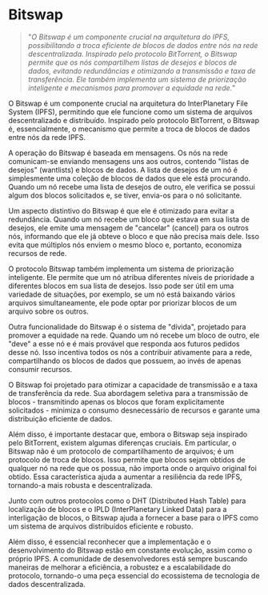 # Bitswap

>"*O Bitswap é um componente crucial na arquitetura do IPFS, possibilitando a troca eficiente de blocos de dados entre nós na rede descentralizada. Inspirado pelo protocolo BitTorrent, o Bitswap permite que os nós compartilhem listas de desejos e blocos de dados, evitando redundâncias e otimizando a transmissão e taxa de transferência. Ele também implementa um sistema de priorização inteligente e mecanismos para promover a equidade na rede.*"

O Bitswap é um componente crucial na arquitetura do InterPlanetary File System (IPFS), permitindo que ele funcione como um sistema de arquivos descentralizado e distribuído. Inspirado pelo protocolo BitTorrent, o Bitswap é, essencialmente, o mecanismo que permite a troca de blocos de dados entre nós da rede IPFS.

A operação do Bitswap é baseada em mensagens. Os nós na rede comunicam-se enviando mensagens uns aos outros, contendo "listas de desejos" (wantlists) e blocos de dados. A lista de desejos de um nó é simplesmente uma coleção de blocos de dados que ele está procurando. Quando um nó recebe uma lista de desejos de outro, ele verifica se possui algum dos blocos solicitados e, se tiver, envia-os para o nó solicitante.

Um aspecto distintivo do Bitswap é que ele é otimizado para evitar a redundância. Quando um nó recebe um bloco que estava em sua lista de desejos, ele emite uma mensagem de "cancelar" (cancel) para os outros nós, informando que ele já obteve o bloco e que não precisa mais dele. Isso evita que múltiplos nós enviem o mesmo bloco e, portanto, economiza recursos de rede.

O protocolo Bitswap também implementa um sistema de priorização inteligente. Ele permite que um nó atribua diferentes níveis de prioridade a diferentes blocos em sua lista de desejos. Isso pode ser útil em uma variedade de situações, por exemplo, se um nó está baixando vários arquivos simultaneamente, ele pode optar por priorizar blocos de um arquivo sobre os outros.

Outra funcionalidade do Bitswap é o sistema de "dívida", projetado para promover a equidade na rede. Quando um nó recebe um bloco de outro, ele "deve" a esse nó e é mais provável que responda aos futuros pedidos desse nó. Isso incentiva todos os nós a contribuir ativamente para a rede, compartilhando os blocos de dados que possuem, ao invés de apenas consumir recursos.

O Bitswap foi projetado para otimizar a capacidade de transmissão e a taxa de transferência da rede. Sua abordagem seletiva para a transmissão de blocos - transmitindo apenas os blocos que foram explicitamente solicitados - minimiza o consumo desnecessário de recursos e garante uma distribuição eficiente de dados.

Além disso, é importante destacar que, embora o Bitswap seja inspirado pelo BitTorrent, existem algumas diferenças cruciais. Em particular, o Bitswap não é um protocolo de compartilhamento de arquivos; é um protocolo de troca de blocos. Isso permite que blocos sejam obtidos de qualquer nó na rede que os possua, não importa onde o arquivo original foi obtido. Essa característica ajuda a aumentar a resiliência da rede IPFS, tornando-a mais robusta e descentralizada.

Junto com outros protocolos como o DHT (Distributed Hash Table) para localização de blocos e o IPLD (InterPlanetary Linked Data) para a interligação de blocos, o Bitswap ajuda a fornecer a base para o IPFS como um sistema de arquivos distribuídos eficiente e robusto.

Além disso, é essencial reconhecer que a implementação e o desenvolvimento do Bitswap estão em constante evolução, assim como o próprio IPFS. A comunidade de desenvolvedores está sempre buscando maneiras de melhorar a eficiência, a robustez e a escalabilidade do protocolo, tornando-o uma peça essencial do ecossistema de tecnologia de dados descentralizada.
